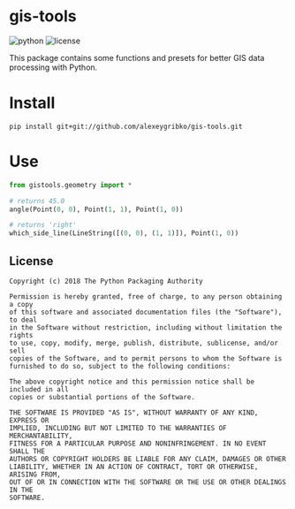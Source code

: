 # gis-tools 
![python](https://img.shields.io/badge/python-3.7.1-green) 
![license](https://img.shields.io/github/license/alexeygribko/gis-tools)

This package contains some functions and presets for better GIS data processing with Python.
# Install
	pip install git+git://github.com/alexeygribko/gis-tools.git
# Use
```python
from gistools.geometry import *

# returns 45.0
angle(Point(0, 0), Point(1, 1), Point(1, 0))

# returns 'right'
which_side_line(LineString([(0, 0), (1, 1)]), Point(1, 0))

```
## License
	Copyright (c) 2018 The Python Packaging Authority
	
	Permission is hereby granted, free of charge, to any person obtaining a copy
	of this software and associated documentation files (the "Software"), to deal
	in the Software without restriction, including without limitation the rights
	to use, copy, modify, merge, publish, distribute, sublicense, and/or sell
	copies of the Software, and to permit persons to whom the Software is
	furnished to do so, subject to the following conditions:
	
	The above copyright notice and this permission notice shall be included in all
	copies or substantial portions of the Software.
	
	THE SOFTWARE IS PROVIDED "AS IS", WITHOUT WARRANTY OF ANY KIND, EXPRESS OR
	IMPLIED, INCLUDING BUT NOT LIMITED TO THE WARRANTIES OF MERCHANTABILITY,
	FITNESS FOR A PARTICULAR PURPOSE AND NONINFRINGEMENT. IN NO EVENT SHALL THE
	AUTHORS OR COPYRIGHT HOLDERS BE LIABLE FOR ANY CLAIM, DAMAGES OR OTHER
	LIABILITY, WHETHER IN AN ACTION OF CONTRACT, TORT OR OTHERWISE, ARISING FROM,
	OUT OF OR IN CONNECTION WITH THE SOFTWARE OR THE USE OR OTHER DEALINGS IN THE
	SOFTWARE.